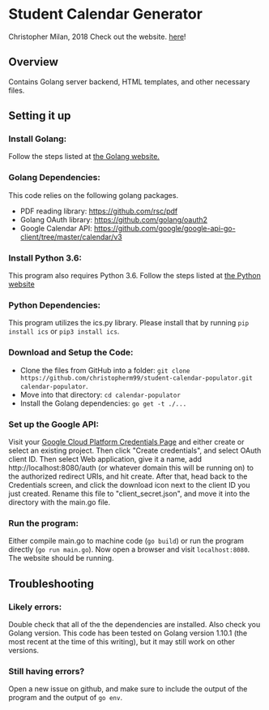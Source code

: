 # Student Calendar Generator
Christopher Milan, 2018
Check out the website. [here](https://christopherm99.github.io/student-calendar-populator)!
## Overview
Contains Golang server backend, HTML templates, and other necessary files.
## Setting it up
### Install Golang:
Follow the steps listed at [the Golang website.](https://golang.org/doc/install)
### Golang Dependencies:
This code relies on the following golang packages.
* PDF reading library: https://github.com/rsc/pdf
* Golang OAuth library: https://github.com/golang/oauth2
* Google Calendar API: https://github.com/google/google-api-go-client/tree/master/calendar/v3  
### Install Python 3.6:

This program also requires Python 3.6. Follow the steps listed at [the Python website](https://www.python.org/downloads)

### Python Dependencies:

This program utilizes the ics.py library. Please install that by running ```pip install ics``` or ```pip3 install ics```.

### Download and Setup the Code:
* Clone the files from GitHub into a folder: ```git clone https://github.com/christopherm99/student-calendar-populator.git calendar-populator```.
* Move into that directory: ```cd calendar-populator```
* Install the Golang dependencies: ```go get -t ./...```
### Set up the Google API:

Visit your [Google Cloud Platform Credentials Page](https://console.cloud.google.com/apis/credentials) and either create or select an existing project. Then click "Create credentials", and select OAuth client ID. Then select Web application, give it a name, add http://localhost:8080/auth (or whatever domain this will be running on) to the authorized redirect URIs, and hit create. After that, head back to the Credentials screen, and click the download icon next to the client ID you just created. Rename this file to "client_secret.json", and move it into the directory with the main.go file.

### Run the program:

Either compile main.go to machine code (```go build```) or run the program directly (```go run main.go```). Now open a browser and visit ```localhost:8080```. The website should be running.
## Troubleshooting

### Likely errors:
Double check that all of the the dependencies are installed. Also check you Golang version. This code has been tested on Golang version 1.10.1 (the most recent at the time of this writing), but it may still work on other versions.
### Still having errors?
Open a new issue on github, and make sure to include the output of the program and the output of ```go env```.
